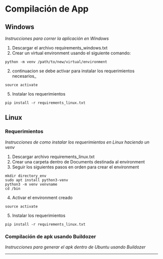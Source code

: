 # Compilación de App

## Windows
_Instrucciones para correr la aplicación en Windows_

1. Descargar el archivo requirements_windows.txt
2. Crear un virtual environment usando el siguiente comando:

```
python -m venv /path/to/new/virtual/environment
```
2. continuacion se debe activar para instalar los requerimientos necesarios_

```
source activate
```
5. Instalar los requerimientos
```
pip install -r requirements_linux.txt
```


## Linux

### Requerimientos

_Instrucciones de como instalar los requerimientos en Linux haciendo un venv_

1. Descargar archivo requirements_linux.txt
2. Crear una carpeta dentro de Documents destinada al environment
3. Seguir los siguientes pasos en orden para crear el environment
```
mkdir directory_env
sudo apt install python3-venv
python3 -m venv venvname
cd /bin
```
4. Activar el environment creado

```
source activate
```
5. Instalar los requerimientos
```
pip install -r requirements_linux.txt
```

### Compilación de apk usando Buildozer

_Instrucciones para generar el apk dentro de Ubuntu usando Buildozer_

***